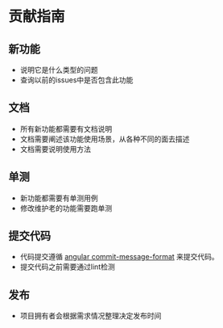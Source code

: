 
# 贡献指南

## 新功能

- 说明它是什么类型的问题
- 查询以前的issues中是否包含此功能

## 文档

- 所有新功能都需要有文档说明
- 文档需要阐述该功能使用场景，从各种不同的面去描述
- 文档需要说明使用方法

## 单测

- 新功能都需要有单测用例
- 修改维护老的功能需要跑单测

## 提交代码

- 代码提交遵循 [angular commit-message-format](https://github.com/angular/angular.js/blob/master/DEVELOPERS.md#-git-commit-guidelines) 来提交代码。
- 提交代码之前需要通过lint检测

## 发布

- 项目拥有者会根据需求情况整理决定发布时间
